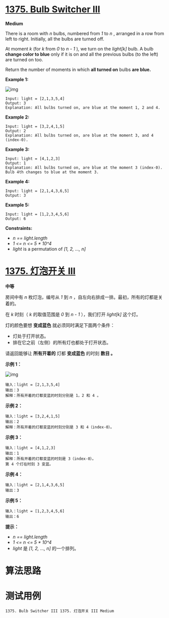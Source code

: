 # [1375. Bulb Switcher III][enTitle]

**Medium**

There is a room with  *n*  bulbs, numbered from  *1*  to  *n* , arranged in a row from left to right. Initially, all the bulbs are turned off.

At moment  *k*  (for  *k*  from  *0*  to  *n - 1* ), we turn on the  *light[k]*  bulb. A bulb **change color to blue**  only if it is on and all the previous bulbs (to the left) are turned on too.

Return the number of moments in which **all turned on**  bulbs **are blue.** 



**Example 1:** 

![img](https://assets.leetcode.com/uploads/2020/02/29/sample_2_1725.png)

```
Input: light = [2,1,3,5,4]
Output: 3
Explanation: All bulbs turned on, are blue at the moment 1, 2 and 4.

```

**Example 2:** 

```
Input: light = [3,2,4,1,5]
Output: 2
Explanation: All bulbs turned on, are blue at the moment 3, and 4 (index-0).

```

**Example 3:** 

```
Input: light = [4,1,2,3]
Output: 1
Explanation: All bulbs turned on, are blue at the moment 3 (index-0).
Bulb 4th changes to blue at the moment 3.

```

**Example 4:** 

```
Input: light = [2,1,4,3,6,5]
Output: 3

```

**Example 5:** 

```
Input: light = [1,2,3,4,5,6]
Output: 6

```



**Constraints:** 

-  *n == light.length*  
-  *1 <= n <= 5 * 10^4*  
-  *light*  is a permutation of  *[1, 2, ..., n]* 


# [1375. 灯泡开关 III][cnTitle]

**中等**

房间中有  *n*  枚灯泡，编号从  *1*  到  *n* ，自左向右排成一排。最初，所有的灯都是关着的。

在  *k*  时刻（  *k*  的取值范围是  *0*  到  *n - 1* ），我们打开  *light[k]*  这个灯。

灯的颜色要想 **变成蓝色**  就必须同时满足下面两个条件：

- 灯处于打开状态。 
- 排在它之前（左侧）的所有灯也都处于打开状态。

请返回能够让 **所有开着的**  灯都 **变成蓝色**  的时刻 **数目 。** 



**示例 1：** 

![img](https://assets.leetcode-cn.com/aliyun-lc-upload/uploads/2020/03/08/sample_2_1725.png)

```
输入：light = [2,1,3,5,4]
输出：3
解释：所有开着的灯都变蓝的时刻分别是 1，2 和 4 。

```

**示例 2：** 

```
输入：light = [3,2,4,1,5]
输出：2
解释：所有开着的灯都变蓝的时刻分别是 3 和 4（index-0）。

```

**示例 3：** 

```
输入：light = [4,1,2,3]
输出：1
解释：所有开着的灯都变蓝的时刻是 3（index-0）。
第 4 个灯在时刻 3 变蓝。

```

**示例 4：** 

```
输入：light = [2,1,4,3,6,5]
输出：3

```

**示例 5：** 

```
输入：light = [1,2,3,4,5,6]
输出：6

```



**提示：** 

-  *n == light.length*  
-  *1 <= n <= 5 * 10^4*  
-  *light*  是  *[1, 2, ..., n]*  的一个排列。




# 算法思路

# 测试用例
```
1375. Bulb Switcher III 1375. 灯泡开关 III Medium
```

[enTitle]: https://leetcode.com/problems/bulb-switcher-iii/
[cnTitle]: https://leetcode-cn.com/problems/bulb-switcher-iii/
